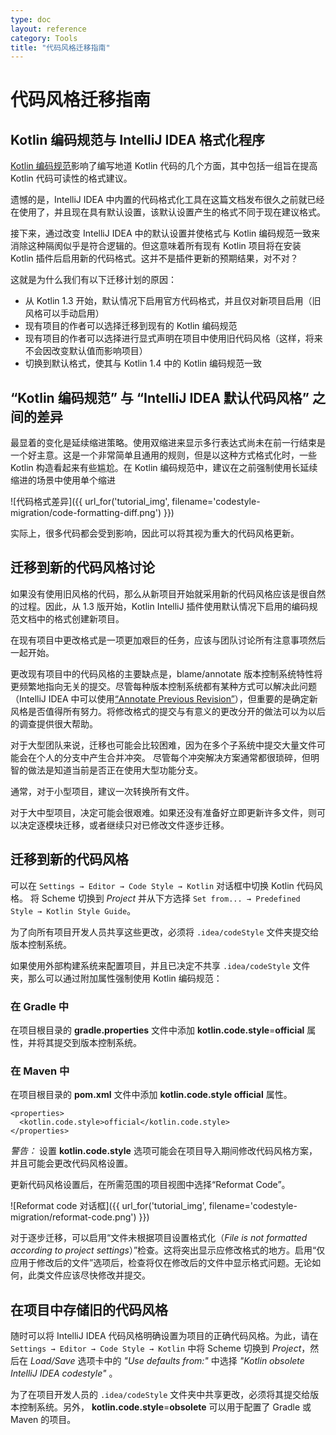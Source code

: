 ```yaml
---
type: doc
layout: reference
category: Tools
title: "代码风格迁移指南"
---
```


# 代码风格迁移指南


## Kotlin 编码规范与 IntelliJ IDEA 格式化程序

[Kotlin 编码规范](https://www.kotlincn.net/docs/reference/coding-conventions.html)影响了编写地道 Kotlin 代码的几个方面，其中包括一组旨在提高 Kotlin 代码可读性的格式建议。

遗憾的是，IntelliJ IDEA 中内置的代码格式化工具在这篇文档发布很久之前就已经在使用了，并且现在具有默认设置，该默认设置产生的格式不同于现在建议格式。

接下来，通过改变 IntelliJ IDEA 中的默认设置并使格式与 Kotlin 编码规范一致来消除这种隔阂似乎是符合逻辑的。但这意味着所有现有 Kotlin 项目将在安装 Kotlin 插件后启用新的代码格式。这并不是插件更新的预期结果，对不对？

这就是为什么我们有以下迁移计划的原因：

* 从 Kotlin 1.3 开始，默认情况下启用官方代码格式，并且仅对新项目启用（旧风格可以手动启用）
* 现有项目的作者可以选择迁移到现有的 Kotlin 编码规范
* 现有项目的作者可以选择进行显式声明在项目中使用旧代码风格（这样，将来不会因改变默认值而影响项目）
* 切换到默认格式，使其与 Kotlin 1.4 中的 Kotlin 编码规范一致

## “Kotlin 编码规范” 与 “IntelliJ IDEA 默认代码风格” 之间的差异

最显着的变化是延续缩进策略。使用双缩进来显示多行表达式尚未在前一行结束是一个好主意。这是一个非常简单且通用的规则，但是以这种方式格式化时，一些 Kotlin 构造看起来有些尴尬。在 Kotlin 编码规范中，建议在之前强制使用长延续缩进的场景中使用单个缩进

![代码格式差异]({{ url_for('tutorial_img', filename='codestyle-migration/code-formatting-diff.png') }})

实际上，很多代码都会受到影响，因此可以将其视为重大的代码风格更新。

## 迁移到新的代码风格讨论

如果没有使用旧风格的代码，那么从新项目开始就采用新的代码风格应该是很自然的过程。因此，从 1.3 版开始，Kotlin IntelliJ 插件使用默认情况下启用的编码规范文档中的格式创建新项目。

在现有项目中更改格式是一项更加艰巨的任务，应该与团队讨论所有注意事项然后一起开始。

更改现有项目中的代码风格的主要缺点是，blame/annotate 版本控制系统特性将更频繁地指向无关的提交。尽管每种版本控制系统都有某种方式可以解决此问题（IntelliJ IDEA 中可以使用[“Annotate Previous Revision”](https://www.jetbrains.com/help/idea/investigate-changes.html)），但重要的是确定新风格是否值得所有努力。将修改格式的提交与有意义的更改分开的做法可以为以后的调查提供很大帮助。

对于大型团队来说，迁移也可能会比较困难，因为在多个子系统中提交大量文件可能会在个人的分支中产生合并冲突。 尽管每个冲突解决方案通常都很琐碎，但明智的做法是知道当前是否正在使用大型功能分支。

通常，对于小型项目，建议一次转换所有文件。

对于大中型项目，决定可能会很艰难。如果还没有准备好立即更新许多文件，则可以决定逐模块迁移，或者继续只对已修改文件逐步迁移。

## 迁移到新的代码风格

可以在 `Settings → Editor → Code Style → Kotlin` 对话框中切换 Kotlin 代码风格。
将 Scheme 切换到 *Project* 并从下方选择 `Set from... → Predefined Style → Kotlin Style Guide`。

为了向所有项目开发人员共享这些更改，必须将 `.idea/codeStyle` 文件夹提交给版本控制系统。

如果使用外部构建系统来配置项目，并且已决定不共享 `.idea/codeStyle` 文件夹，那么可以通过附加属性强制使用 Kotlin 编码规范：

### 在 Gradle 中
在项目根目录的 **gradle.properties** 文件中添加 **kotlin.code.style**=**official** 属性，并将其提交到版本控制系统。

### 在 Maven 中
在项目根目录的 **pom.xml** 文件中添加 **kotlin.code.style official** 属性。

<div class="sample" markdown="1" theme="idea" mode='xml'>

```
<properties>
  <kotlin.code.style>official</kotlin.code.style>
</properties>
```

</div>

_警告：_ 设置 **kotlin.code.style** 选项可能会在项目导入期间修改代码风格方案，并且可能会更改代码风格设置。

更新代码风格设置后，在所需范围的项目视图中选择“Reformat Code”。

![Reformat code 对话框]({{ url_for('tutorial_img', filename='codestyle-migration/reformat-code.png') }})


对于逐步迁移，可以启用“文件未根据项目设置格式化（*File is not formatted according to project settings*）”检查。这将突出显示应修改格式的地方。启用“仅应用于修改后的文件”选项后，检查将仅在修改后的文件中显示格式问题。无论如何，此类文件应该尽快修改并提交。

## 在项目中存储旧的代码风格

随时可以将 IntelliJ IDEA 代码风格明确设置为项目的正确代码风格。为此，请在 `Settings → Editor → Code Style → Kotlin` 中将 Scheme 切换到 *Project*，然后在 *Load/Save* 选项卡中的 *"Use defaults from:"* 中选择 *"Kotlin obsolete IntelliJ IDEA codestyle"* 。

为了在项目开发人员的 `.idea/codeStyle` 文件夹中共享更改，必须将其提交给版本控制系统。另外， **kotlin.code.style**=**obsolete** 可以用于配置了 Gradle 或 Maven 的项目。
